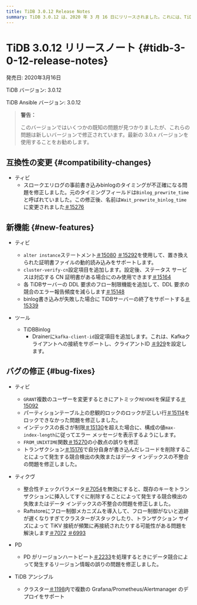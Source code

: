 ```yaml
---
title: TiDB 3.0.12 Release Notes
summary: TiDB 3.0.12 は、2020 年 3 月 16 日にリリースされました。これには、TiDB、TiKV、PD、TiDB Ansible の互換性の変更、新機能、バグ修正、および改善が含まれています。新しいバージョンでは既知の問題がいくつか修正されているため、最新の 3.0.x バージョンを使用することをお勧めします。新しい機能には、置き換えられた証明書ファイルの動的読み込み、DDL 要求のフロー制限、およびbinlog書き込みが失敗した場合に TiDBサーバーを終了するためのサポートが含まれます。バグ修正では、ロック、エラー メッセージの表示、小数点の精度、およびデータ インデックスの不整合に関する問題に対処しています。さらに、TiKV のフロー制御メカニズムと PD のリージョン情報処理が改善されました。
---
```


# TiDB 3.0.12 リリースノート {#tidb-3-0-12-release-notes}

発売日: 2020年3月16日

TiDB バージョン: 3.0.12

TiDB Ansible バージョン: 3.0.12

> **警告：**
>
> このバージョンではいくつかの既知の問題が見つかりましたが、これらの問題は新しいバージョンで修正されています。最新の 3.0.x バージョンを使用することをお勧めします。

## 互換性の変更 {#compatibility-changes}

-   ティビ
    -   スロークエリログの事前書き込みbinlogのタイミングが不正確になる問題を修正しました。元のタイミングフィールドは`Binlog_prewrite_time`と呼ばれていました。この修正後、名前は`Wait_prewrite_binlog_time`に変更されました[＃15276](https://github.com/pingcap/tidb/pull/15276)

## 新機能 {#new-features}

-   ティビ
    -   `alter instance`ステートメント[＃15080](https://github.com/pingcap/tidb/pull/15080) [＃15292](https://github.com/pingcap/tidb/pull/15292)を使用して、置き換えられた証明書ファイルの動的読み込みをサポートします。
    -   `cluster-verify-cn`設定項目を追加します。設定後、ステータス サービスは対応する CN 証明書がある場合にのみ使用できます[＃15164](https://github.com/pingcap/tidb/pull/15164)
    -   各 TiDBサーバーの DDL 要求のフロー制限機能を追加して、DDL 要求の競合のエラー報告頻度を減らします[＃15148](https://github.com/pingcap/tidb/pull/15148)
    -   binlog書き込みが失敗した場合に TiDBサーバーの終了をサポートする[＃15339](https://github.com/pingcap/tidb/pull/15339)

-   ツール
    -   TiDBBinlog
        -   Drainerに`kafka-client-id`設定項目を追加します。これは、Kafkaクライアントへの接続をサポートし、クライアントID [＃929](https://github.com/pingcap/tidb-binlog/pull/929)を設定します。

## バグの修正 {#bug-fixes}

-   ティビ
    -   `GRANT`複数のユーザーを変更するときにアトミック`REVOKE`を保証する[＃15092](https://github.com/pingcap/tidb/pull/15092)
    -   パーティションテーブル上の悲観的ロックのロックが正しい行[＃15114](https://github.com/pingcap/tidb/pull/15114)をロックできなかった問題を修正しました。
    -   インデックスの長さが制限[＃15130](https://github.com/pingcap/tidb/pull/15130)を超えた場合に、構成の値`max-index-length`に従ってエラー メッセージを表示するようにします。
    -   `FROM_UNIXTIME`関数[＃15270](https://github.com/pingcap/tidb/pull/15270)の小数点の誤りを修正
    -   トランザクション[＃15176](https://github.com/pingcap/tidb/pull/15176)で自分自身が書き込んだレコードを削除することによって発生する競合検出の失敗またはデータ インデックスの不整合の問題を修正しました。

-   ティクヴ
    -   整合性チェックパラメータ[＃7054](https://github.com/tikv/tikv/pull/7054)を無効にすると、既存のキーをトランザクションに挿入してすぐに削除することによって発生する競合検出の失敗またはデータ インデックスの不整合の問題を修正しました。
    -   Raftstoreにフロー制御メカニズムを導入して、フロー制御がないと追跡が遅くなりすぎてクラスターがスタックしたり、トランザクション サイズによって TiKV 接続が頻繁に再接続されたりする可能性がある問題を解決します[＃7072](https://github.com/tikv/tikv/pull/7072) [＃6993](https://github.com/tikv/tikv/pull/6993)

-   PD
    -   PD がリージョンハートビート[＃2233](https://github.com/pingcap/pd/pull/2233)を処理するときにデータ競合によって発生するリージョン情報の誤りの問題を修正しました。

-   TiDB アンシブル
    -   クラスター[＃1198](https://github.com/pingcap/tidb-ansible/pull/1198)内で複数の Grafana/Prometheus/Alertmanager のデプロイをサポート
